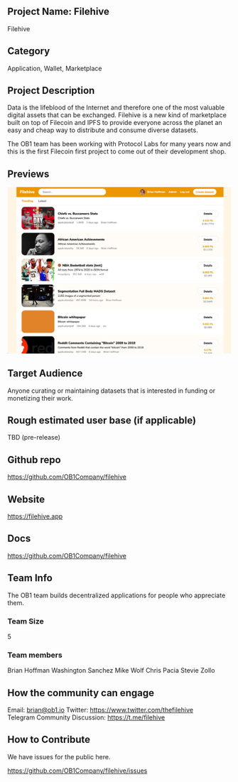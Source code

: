 ## Project Name: Filehive
Filehive

## Category 
Application, Wallet, Marketplace
<!--developer tooling, application, wallet, infrastructure, etc-->

## Project Description
Data is the lifeblood of the Internet and therefore one of the most valuable digital assets that can be exchanged. Filehive is a new kind of marketplace built on top of Filecoin and IPFS to provide everyone across the planet an easy and cheap way to distribute and consume diverse datasets.

The OB1 team has been working with Protocol Labs for many years now and this is the first Filecoin first project to come out of their development shop.

<!--Describe your project in a few sentences. -->

## Previews
![PreviewOne](https://github.com/OB1Company/filehive/blob/master/web/screenshots/trending.jpg?raw=true)

<!--Add some screenshots to give a preview of your product-->

## Target Audience
Anyone curating or maintaining datasets that is interested in funding or monetizing their work.

<!--Describe who will be your project's users-->

## Rough estimated user base (if applicable)
TBD (pre-release)

<!--How many users do you have right now?-->

## Github repo
https://github.com/OB1Company/filehive
<!--Attach a link to your GitHub repo if it's OSS-->

## Website
https://filehive.app
<!--Link your website if available-->

## Docs
https://github.com/OB1Company/filehive
<!--Including a link to your project docs!-->

## Team Info
The OB1 team builds decentralized applications for people who appreciate them.
<!-- Introduce your amazing team - how many team members are working on this project and who are they?-->

### Team Size  
5

### Team members  
Brian Hoffman
Washington Sanchez
Mike Wolf
Chris Pacia
Stevie Zollo

## How the community can engage
Email: brian@ob1.io
Twitter: https://www.twitter.com/thefilehive  
Telegram Community Discussion: https://t.me/filehive

## How to Contribute
<!--How can the community contribute to your project?-->
We have issues for the public here.

https://github.com/OB1Company/filehive/issues
